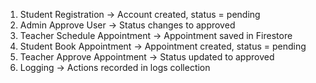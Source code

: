 1. Student Registration → Account created, status = pending
2. Admin Approve User → Status changes to approved
3. Teacher Schedule Appointment → Appointment saved in Firestore
4. Student Book Appointment → Appointment created, status = pending
5. Teacher Approve Appointment → Status updated to approved
6. Logging → Actions recorded in logs collection
